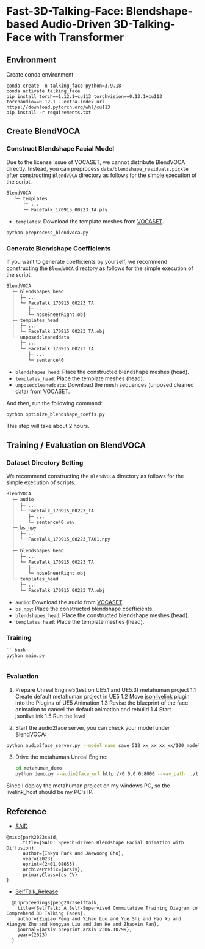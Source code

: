 # Fast-3D-Talking-Face: Blendshape-based Audio-Driven 3D-Talking-Face with Transformer


## Environment

Create conda environment 
```
conda create -n talking_face python=3.9.18
conda activate talking_face
pip install torch==1.12.1+cu113 torchvision==0.13.1+cu113 torchaudio==0.12.1 --extra-index-url https://download.pytorch.org/whl/cu113
pip install -r requirements.txt
```

## Create BlendVOCA

### Construct Blendshape Facial Model

Due to the license issue of VOCASET, we cannot distribute BlendVOCA directly.
Instead, you can preprocess `data/blendshape_residuals.pickle` after constructing `BlendVOCA` directory as follows for the simple execution of the script.

```bash
BlendVOCA
   └─ templates
      ├─ ...
      └─ FaceTalk_170915_00223_TA.ply
```

- `templates`: Download the template meshes from [VOCASET](https://voca.is.tue.mpg.de/download.php).

```bash
python preprocess_blendvoca.py
```

### Generate Blendshape Coefficients

If you want to generate coefficients by yourself, we recommend constructing the `BlendVOCA` directory as follows for the simple execution of the script.

```bash
BlendVOCA
  ├─ blendshapes_head
  │  ├─ ...
  │  └─ FaceTalk_170915_00223_TA
  │     ├─ ...
  │     └─ noseSneerRight.obj
  ├─ templates_head
  │  ├─ ...
  │  └─ FaceTalk_170915_00223_TA.obj
  └─ unposedcleaneddata
     ├─ ...
     └─ FaceTalk_170915_00223_TA
        ├─ ...
        └─ sentence40
```

- `blendshapes_head`: Place the constructed blendshape meshes (head).
- `templates_head`: Place the template meshes (head).
- `unposedcleaneddata`: Download the mesh sequences (unposed cleaned data) from [VOCASET](https://voca.is.tue.mpg.de/download.php).

And then, run the following command:

```bash
python optimize_blendshape_coeffs.py
```
This step will take about 2 hours.

## Training / Evaluation on BlendVOCA

### Dataset Directory Setting

We recommend constructing the `BlendVOCA` directory as follows for the simple execution of scripts.

```bash
BlendVOCA
  ├─ audio
  │  ├─ ...
  │  └─ FaceTalk_170915_00223_TA
  │     ├─ ...
  │     └─ sentence40.wav
  ├─ bs_npy
  │  ├─ ...
  │  └─ FaceTalk_170915_00223_TA01.npy
  │    
  ├─ blendshapes_head
  │  ├─ ...
  │  └─ FaceTalk_170915_00223_TA
  │     ├─ ...
  │     └─ noseSneerRight.obj
  └─ templates_head
     ├─ ...
     └─ FaceTalk_170915_00223_TA.obj
```

- `audio`: Download the audio from [VOCASET](https://voca.is.tue.mpg.de/download.php).
- `bs_npy`: Place the constructed blendshape coefficients.
- `blendshapes_head`: Place the constructed blendshape meshes (head).
- `templates_head`: Place the template meshes (head).

### Training

    ```bash
    python main.py
    ```

### Evaluation

1. Prepare Unreal Engine5(test on UE5.1 and UE5.3) metahuman project
  1.1 Create default metahuman project in UE5
  1.2 Move [jsonlivelink](https://drive.google.com/drive/my-drive?hl=zh-cn) plugin into the Plugins of UE5 Animation
  1.3 Revise the blueprint of the face animation to cancel the default animation and rebuild
  1.4 Start jsonlivelink
  1.5 Run the level

2. Start the audio2face server, you can check your model under BlendVOCA:
  ```bash
  python audio2face_server.py --model_name save_512_xx_xx_xx_xx/100_model
  ```
3. Drive the metahuman Unreal Engine:

    ```bash
    cd metahuman_demo
    python demo.py --audio2face_url http://0.0.0.0:8000 --wav_path ../test/wav/speech_long.wav --livelink_host 0.0.0.0 --livelink_port 1234
    ```
  Since I deploy the metahuman project on my windows PC, so the livelink_host should be my PC's IP.

## Reference

- [SAiD](https://github.com/yunik1004/SAiD)

```text
@misc{park2023said,
      title={SAiD: Speech-driven Blendshape Facial Animation with Diffusion},
      author={Inkyu Park and Jaewoong Cho},
      year={2023},
      eprint={2401.08655},
      archivePrefix={arXiv},
      primaryClass={cs.CV}
}
```
- [SelfTalk_Release](https://github.com/psyai-net/SelfTalk_release)

```text
  @inproceedings{peng2023selftalk,
    title={SelfTalk: A Self-Supervised Commutative Training Diagram to Comprehend 3D Talking Faces}, 
    author={Ziqiao Peng and Yihao Luo and Yue Shi and Hao Xu and Xiangyu Zhu and Hongyan Liu and Jun He and Zhaoxin Fan},
    journal={arXiv preprint arXiv:2306.10799},
    year={2023}
  }
```
